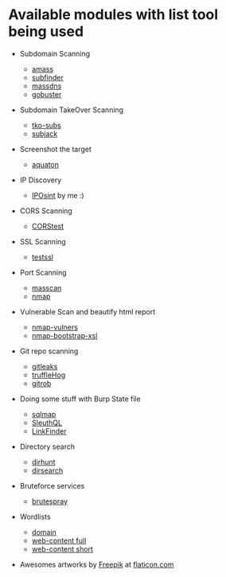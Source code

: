 # Available modules with list tool being used

* Subdomain Scanning
  * [amass](https://github.com/caffix/amass)
  * [subfinder](https://github.com/subfinder/subfinder)
  * [massdns](https://github.com/blechschmidt/massdns)
  * [gobuster](https://github.com/OJ/gobuster)

* Subdomain TakeOver Scanning
  * [tko-subs](https://github.com/anshumanbh/tko-subs)
  * [subjack](https://github.com/haccer/subjack)

* Screenshot the target
  * [aquaton](https://github.com/michenriksen/aquatone)

* IP Discovery
  * [IPOsint](https://github.com/j3ssie/IPOsint) by me :)

* CORS Scanning
  * [CORStest](https://github.com/RUB-NDS/CORStest)

* SSL Scanning
  * [testssl](https://github.com/drwetter/testssl.sh)

* Port Scanning
  * [masscan](https://github.com/robertdavidgraham/masscan)
  * [nmap](https://github.com/nmap/nmap)

* Vulnerable Scan and beautify html report
  * [nmap-vulners](https://github.com/vulnersCom/nmap-vulners)
  * [nmap-bootstrap-xsl](https://github.com/honze-net/nmap-bootstrap-xsl/)

* Git repo scanning
  * [gitleaks](https://github.com/zricethezav/gitleaks)
  * [truffleHog](https://github.com/dxa4481/truffleHog)
  * [gitrob](https://github.com/michenriksen/gitrob)

* Doing some stuff with Burp State file
  * [sqlmap](https://github.com/sqlmapproject/sqlmap)
  * [SleuthQL](https://github.com/RhinoSecurityLabs/SleuthQL)
  * [LinkFinder](https://github.com/GerbenJavado/LinkFinder)

* Directory search
  * [dirhunt](https://github.com/Nekmo/dirhunt)
  * [dirsearch](https://github.com/maurosoria/dirsearch)

* Bruteforce services
  * [brutespray](https://github.com/x90skysn3k/brutespray)

* Wordlists
  * [domain](https://gist.githubusercontent.com/jhaddix/86a06c5dc309d08580a018c66354a056/raw/96f4e51d96b2203f19f6381c8c545b278eaa0837/all.txt)
  * [web-content full](https://gist.githubusercontent.com/jhaddix/b80ea67d85c13206125806f0828f4d10/raw/c81a34fe84731430741e0463eb6076129c20c4c0/content_discovery_all.txt)
  * [web-content short](https://raw.githubusercontent.com/danielmiessler/SecLists/master/Discovery/DNS/subdomains-top1mil-20000.txt)

* Awesomes artworks by [Freepik](http://freepik.com) at [flaticon.com](http://flaticon.com)